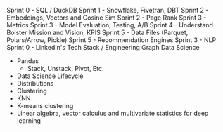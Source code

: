 Sprint 0 - SQL / DuckDB
Sprint 1 - Snowflake, Fivetran, DBT
Sprint 2 - Embeddings, Vectors and Cosine Sim
Sprint 2 - Page Rank
Sprint 3 - Metrics
Sprint 3 - Model Evaluation, Testing, A/B
Sprint 4 - Understand Bolster Mission and Vision, KPIS
Sprint 5 - Data Files (Parquet, Polars/Arrow, Pickle)
Sprint 5 - Recommendation Engines
Sprint 3 - NLP
Sprint 0 - LinkedIn's Tech Stack / Engineering
Graph Data Science
- Pandas
	- Stack, Unstack, Pivot, Etc.
- Data Science Lifecycle
- Distributions
- Clustering
- KNN
- K-means clustering
- Linear algebra, vector calculus and multivariate statistics for deep learning